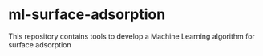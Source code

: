 # ml-surface-adsorption
This repository contains tools to develop a Machine Learning algorithm for surface adsorption
